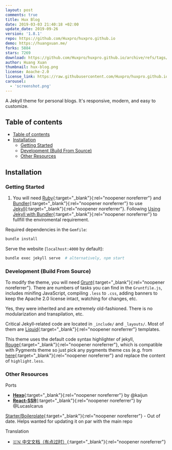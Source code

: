 ```yaml
---
layout: post
comments: true
title: Hux Blog
date: 2019-03-03 21:40:18 +02:00
update_date: 2019-09-26
version: '1.8.1'
repo: https://github.com/Huxpro/huxpro.github.io
demo: https://huangxuan.me/
forks: 5884
stars: 7269
download: https://github.com/Huxpro/huxpro.github.io/archive/refs/tags/v1.8.1.zip
author: Huang Xuan
thumbnail: hux-blog.png
license: Aoache-2.0
license_link: https://raw.githubusercontent.com/Huxpro/huxpro.github.io/refs/heads/master/LICENSE
carousel:
  - 'screenshot.png'
---
```


A Jekyll theme for personal blogs. It's responsive, modern, and easy to customize.

## Table of contents

- [Table of contents](#table-of-contents)
- [Installation](#installation)
  - [Getting Started](#getting-started)
  - [Development (Build From Source)](#development-build-from-source)
  - [Other Resources](#other-resources)

## Installation

### Getting Started

1. You will need [Ruby](https://www.ruby-lang.org/en/){:target="_blank"}{:rel="noopener noreferrer"} and [Bundler](https://bundler.io/){:target="_blank"}{:rel="noopener noreferrer"} to use [Jekyll](https://jekyllrb.com/){:target="_blank"}{:rel="noopener noreferrer"}. Following [Using Jekyll with Bundler](https://jekyllrb.com/tutorials/using-jekyll-with-bundler/){:target="_blank"}{:rel="noopener noreferrer"} to fullfill the enviromental requirement.

Required dependencies in the `Gemfile`:

```bash
bundle install
```

Serve the website (`localhost:4000` by default):

```bash
bundle exec jekyll serve  # alternatively, npm start
```

### Development (Build From Source)

To modify the theme, you will need [Grunt](https://gruntjs.com/){:target="_blank"}{:rel="noopener noreferrer"}. There are numbers of tasks you can find in the `Gruntfile.js`, includes minifing JavaScript, compiling `.less` to `.css`, adding banners to keep the Apache 2.0 license intact, watching for changes, etc.

Yes, they were inherited and are extremely old-fashioned. There is no modularization and transpilation, etc.

Critical Jekyll-related code are located in `_include/` and `_layouts/`. Most of them are [Liquid](https://github.com/Shopify/liquid/wiki){:target="_blank"}{:rel="noopener noreferrer"} templates.

This theme uses the default code syntax highlighter of jekyll, [Rouge](http://rouge.jneen.net/){:target="_blank"}{:rel="noopener noreferrer"}, which is compatible with Pygments theme so just pick any pygments theme css (e.g. from [here](http://jwarby.github.io/jekyll-pygments-themes/languages/javascript.html){:target="_blank"}{:rel="noopener noreferrer"} and replace the content of `highlight.less`.

### Other Resources

Ports

- [**Hexo**](https://github.com/Kaijun/hexo-theme-huxblog){:target="_blank"}{:rel="noopener noreferrer"} by @kaijun
- [**React-SSR**](https://github.com/LucasIcarus/huxpro.github.io/tree/ssr){:target="_blank"}{:rel="noopener noreferrer"} by @LucasIcarus

[Starter/Boilerplate](https://github.com/huxpro/huxblog-boilerplate){:target="_blank"}{:rel="noopener noreferrer"} - Out of date. Helps wanted for updating it on par with the main repo

Translation

- [🇨🇳  中文文档（有点过时）](https://github.com/Huxpro/huxpro.github.io/blob/master/_doc/README.zh.md){:target="_blank"}{:rel="noopener noreferrer"}
